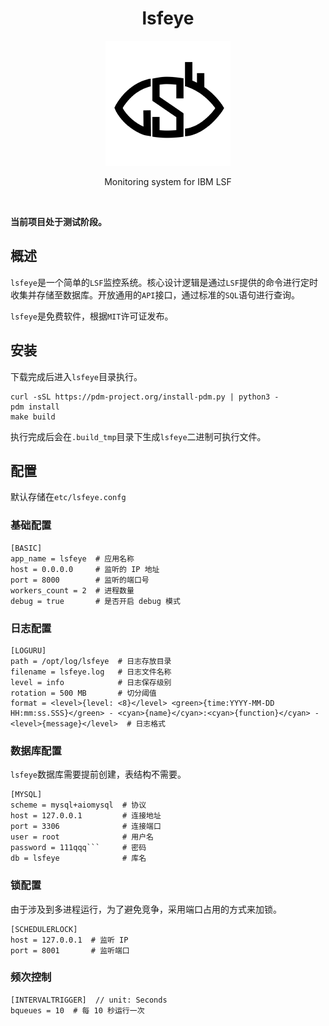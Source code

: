 <div align="center">
    <h1>lsfeye</h1>
    <img src="./docs/logo/lsfeye.png" width="200" alt=""/>
    <p align="center">
        Monitoring system for IBM LSF
    </p>
</div>

<br>

**当前项目处于测试阶段。**

## 概述
`lsfeye`是一个简单的`LSF`监控系统。核心设计逻辑是通过`LSF`提供的命令进行定时收集并存储至数据库。开放通用的`API`接口，通过标准的`SQL`语句进行查询。

`lsfeye`是免费软件，根据`MIT`许可证发布。

## 安装
下载完成后进入`lsfeye`目录执行。
```shell
curl -sSL https://pdm-project.org/install-pdm.py | python3 -
pdm install
make build
```
执行完成后会在`.build_tmp`目录下生成`lsfeye`二进制可执行文件。

## 配置
默认存储在`etc/lsfeye.confg`

### 基础配置
```
[BASIC]
app_name = lsfeye  # 应用名称
host = 0.0.0.0     # 监听的 IP 地址
port = 8000        # 监听的端口号
workers_count = 2  # 进程数量
debug = true       # 是否开启 debug 模式
```

### 日志配置
```
[LOGURU]
path = /opt/log/lsfeye  # 日志存放目录
filename = lsfeye.log   # 日志文件名称
level = info            # 日志保存级别
rotation = 500 MB       # 切分阈值
format = <level>{level: <8}</level> <green>{time:YYYY-MM-DD HH:mm:ss.SSS}</green> - <cyan>{name}</cyan>:<cyan>{function}</cyan> - <level>{message}</level>  # 日志格式
```

### 数据库配置
`lsfeye`数据库需要提前创建，表结构不需要。
```
[MYSQL]
scheme = mysql+aiomysql  # 协议
host = 127.0.0.1         # 连接地址
port = 3306              # 连接端口
user = root              # 用户名
password = 111qqq```     # 密码
db = lsfeye              # 库名
```

### 锁配置
由于涉及到多进程运行，为了避免竞争，采用端口占用的方式来加锁。
```
[SCHEDULERLOCK]
host = 127.0.0.1  # 监听 IP
port = 8001       # 监听端口
```

### 频次控制
```
[INTERVALTRIGGER]  // unit: Seconds
bqueues = 10  # 每 10 秒运行一次
```

